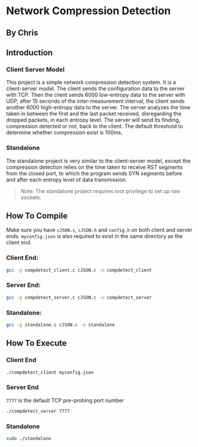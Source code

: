 # Network Compression Detection
## By Chris

## Introduction
### Client Server Model
This project is a simple network compression detection system. 
It is a client-server model. 
The client sends the configuration data to the server with TCP.
Then the client sends 6000 low-entropy data to the server with UDP,
after 15 seconds of the inter-measurement interval, 
the client sends another 6000 high-entropy data to the server.
The server analyzes the time taken in between the first and the last packet received, disregarding the dropped packets, in each entropy level.
The server will send its finding, compression detected or not, back to the client.
The default threshold to determine whether compression exist is 100ms.
### Standalone
The standalone project is very similar to the client-server model, except the compression detection relies 
on the time taken to receive RST segments from the closed port, to which the program sends SYN segments 
before and after each entropy level of data transmission.
> Note: The standalone project requires root privilege to set up raw sockets.
## How To Compile
Make sure you have `cJSON.c`, `cJSON.h` and  `config.h` on both client and server ends.
`myconfig.json` is also required to exist in the same directory as the client end.
### Client End:
```sh
gcc -g compdetect_client.c cJSON.c -o compdetect_client
```
### Server End:
```sh
gcc -g compdetect_server.c cJSON.c -o compdetect_server
```
### Standalone:
```sh
gcc -g standalone.c cJSON.c -o standalone
```
## How To Execute
### Client End
```sh
./compdetect_client myconfig.json
```
### Server End
`7777` is the default TCP pre-probing port number
```sh
./compdetect_server 7777
```
### Standalone
```sh
sudo ./standalone
```